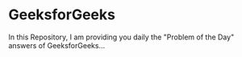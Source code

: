 # GeeksforGeeks

In this Repository, I am providing you daily the "Problem of the Day" answers of GeeksforGeeks...
